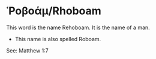 # Ῥοβοάμ/Rhoboam

This word is the name Rehoboam. It is the name of a man.

* This name is also spelled Roboam.

See: Matthew 1:7
